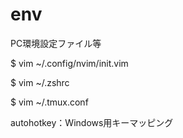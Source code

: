 # env
PC環境設定ファイル等

$ vim ~/.config/nvim/init.vim

$ vim ~/.zshrc

$ vim ~/.tmux.conf


autohotkey：Windows用キーマッピング
